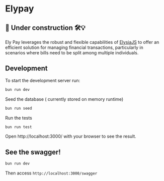 # Elypay

## 🚧 Under construction 🛠️💡

Ely Pay leverages the robust and flexible capabilities of [ElysiaJS](https://elysiajs.com/) to offer an efficient solution for managing financial transactions, particularly in scenarios where bills need to be split among multiple individuals.

## Development

To start the development server run:

```bash
bun run dev
```

Seed the database ( currently stored on memory runtime)

```bash
bun run seed
```

Run the tests

```bash
bun run test
```

Open http://localhost:3000/ with your browser to see the result.

## See the swagger!

```bash
bun run dev
```

Then access `http://localhost:3000/swagger`
